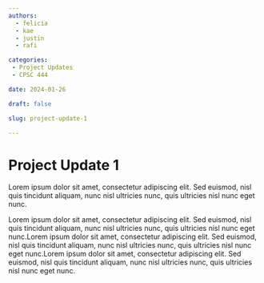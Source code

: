 ```yaml
---
authors:
  - felicia
  - kae
  - justin
  - rafi

categories:
 - Project Updates
 - CPSC 444

date: 2024-01-26

draft: false

slug: project-update-1

---
```


# Project Update 1

Lorem ipsum dolor sit amet, consectetur adipiscing elit. Sed euismod, nisl quis tincidunt aliquam, nunc nisl ultricies nunc, quis ultricies nisl nunc eget nunc.

<!-- more -->

Lorem ipsum dolor sit amet, consectetur adipiscing elit. Sed euismod, nisl quis tincidunt aliquam, nunc nisl ultricies nunc, quis ultricies nisl nunc eget nunc.Lorem ipsum dolor sit amet, consectetur adipiscing elit. Sed euismod, nisl quis tincidunt aliquam, nunc nisl ultricies nunc, quis ultricies nisl nunc eget nunc.Lorem ipsum dolor sit amet, consectetur adipiscing elit. Sed euismod, nisl quis tincidunt aliquam, nunc nisl ultricies nunc, quis ultricies nisl nunc eget nunc.